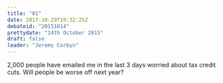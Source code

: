 ```yaml
---
title: "01"
date: 2017-10-29T19:32:25Z
debateid: "20151014"
prettydate: "14th October 2015"
draft: false
leader: "Jeremy Corbyn"
---
```


2,000 people have emailed me in the last 3 days worried about tax credit cuts. Will people be worse off next year?